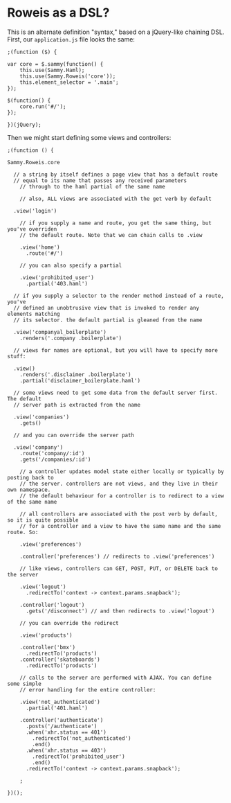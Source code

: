 Roweis as a DSL?
===

This is an alternate definition "syntax," based on a jQuery-like chaining DSL. First, our `application.js` file looks the same:

    ;(function ($) {

    var core = $.sammy(function() {
    	this.use(Sammy.Haml);
    	this.use(Sammy.Roweis('core'));
    	this.element_selector = '.main';
    });

    $(function() {			
    	core.run('#/');
    });
	
    })(jQuery);

Then we might start defining some views and controllers:

    ;(function () {
	
    Sammy.Roweis.core
    
      // a string by itself defines a page view that has a default route
      // equal to its name that passes any received parameters
    	// through to the haml partial of the same name
    	
    	// also, ALL views are associated with the get verb by default
    	
      .view('login')

    	// if you supply a name and route, you get the same thing, but you've overriden
    	// the default route. Note that we can chain calls to .view
    	
    	.view('home')
    	  .route('#/')

    	// you can also specify a partial
    	
    	.view('prohibited_user')
    	  .partial('403.haml')
    	  
      // if you supply a selector to the render method instead of a route, you've
      // defined an unobtrusive view that is invoked to render any elements matching
      // its selector. the default partial is gleaned from the name
      
      .view('companyal_boilerplate')
        .renders('.company .boilerplate')
        
      // views for names are optional, but you will have to specify more stuff:
      
      .view()
        .renders('.disclaimer .boilerplate')
        .partial('disclaimer_boilerplate.haml')
        
      // some views need to get some data from the default server first. The default
      // server path is extracted from the name
      
      .view('companies')
        .gets()
        
      // and you can override the server path
      
      .view('company')
        .route('company/:id')
        .gets('/companies/:id')
    	  
    	// a controller updates model state either locally or typically by posting back to
    	// the server. controllers are not views, and they live in their own namespace.
    	// the default behaviour for a controller is to redirect to a view of the same name
    	
    	// all controllers are associated with the post verb by default, so it is quite possible
    	// for a controller and a view to have the same name and the same route. So:
    	
    	.view('preferences')
    	
    	.controller('preferences') // redirects to .view('preferences')
    	
    	// like views, controllers can GET, POST, PUT, or DELETE back to the server
    	
    	.view('logout')
    	  .redirectTo('context -> context.params.snapback');
    	
    	.controller('logout')
    	  .gets('/disconnect') // and then redirects to .view('logout')
    	  
    	// you can override the redirect
    	
    	.view('products')
    	
    	.controller('bmx')
    	  .redirectTo('products')
    	.controller('skateboards')
    	  .redirectTo('products')
    	  
    	// calls to the server are performed with AJAX. You can define some simple
    	// error handling for the entire controller:
    	
    	.view('not_authenticated')
    	  .partial('401.haml')
    	
    	.controller('authenticate')
    	  .posts('/authenticate')
    	  .when('xhr.status == 401')
    	    .redirectTo('not_authenticated')
    	    .end()
    	  .when('xhr.status == 403')
    	    .redirectTo('prohibited_user')
    	    .end()
    	  .redirectTo('context -> context.params.snapback');
	
    	;
	
    })();